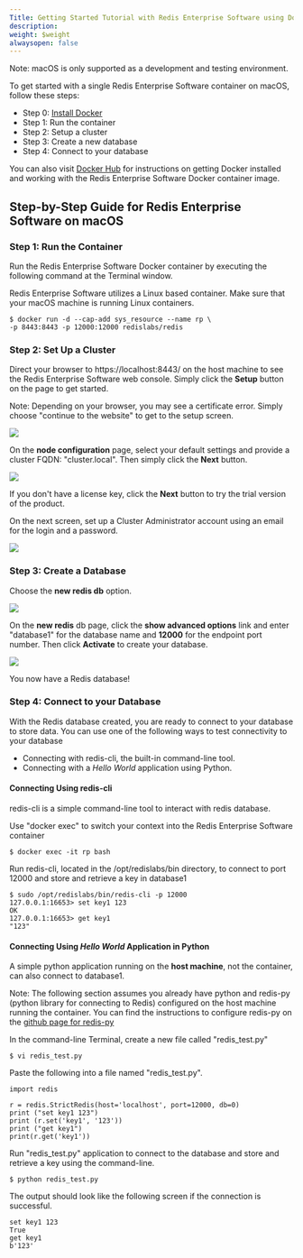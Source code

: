 ```yaml
---
Title: Getting Started Tutorial with Redis Enterprise Software using Docker on macOS
description: 
weight: $weight
alwaysopen: false
---
```

Note: macOS is only supported as a development and testing environment.

To get started with a single Redis Enterprise Software container on
macOS, follow these steps:

- Step 0: [Install
    Docker](https://docs.docker.com/docker-for-mac/install/)
- Step 1: Run the container
- Step 2: Setup a cluster
- Step 3: Create a new database
- Step 4: Connect to your database

You can also visit [Docker
Hub](https://hub.docker.com/r/redislabs/redis/) for instructions on
getting Docker installed and working with the Redis Enterprise Software
Docker container image.

## Step-by-Step Guide for Redis Enterprise Software on macOS

### Step 1: Run the Container

Run the Redis Enterprise Software Docker container by executing the
following command at the Terminal window.

Redis Enterprise Software utilizes a Linux based container. Make sure
that your macOS machine is running Linux containers.

``` src
$ docker run -d --cap-add sys_resource --name rp \
-p 8443:8443 -p 12000:12000 redislabs/redis
```

### Step 2: Set Up a Cluster

Direct your browser to https://localhost:8443/ on the host machine to
see the Redis Enterprise Software web console. Simply click the
**Setup** button on the page to get started.

Note: Depending on your browser, you may see a certificate error. Simply
choose "continue to the website" to get to the setup screen.

![](/images/rs/RP-SetupScreen.jpeg?width=600&height=378)

On the **node configuration** page, select your default settings and
provide a cluster FQDN: "cluster.local". Then simply click the **Next**
button.

![](/images/rs/RP-SetupScreen2.jpeg?width=600&height=378)

If you don't have a license key, click the **Next** button to try the
trial version of the product.

On the next screen, set up a Cluster Administrator account using
an email for the login and a password.

![](/images/rs/RP-SetupScreen4-1.jpeg?width=600&height=298)

### Step 3: Create a Database

Choose the **new redis db** option.

![](/images/rs/RP-DBScreen1.jpeg?width=600&height=378)

On the **new redis** db page, click the **show advanced options** link
and enter "database1" for the database name and **12000** for the
endpoint port number. Then click **Activate** to create your database.

![](/images/rs/RP-DBScreen2-1.jpeg?width=600&height=374)

You now have a Redis database!

### Step 4: Connect to your Database

With the Redis database created, you are ready to connect to your
database to store data. You can use one of the following ways to test
connectivity to your database

- Connecting with redis-cli, the built-in command-line tool.
- Connecting with a _Hello World_ application using Python.

#### Connecting Using redis-cli

redis-cli is a simple command-line tool to interact with redis database.

Use "docker exec" to switch your context into the Redis Enterprise
Software container

``` src
$ docker exec -it rp bash
```

Run redis-cli, located in the /opt/redislabs/bin directory, to connect
to port 12000 and store and retrieve a key in database1

``` src
$ sudo /opt/redislabs/bin/redis-cli -p 12000
127.0.0.1:16653> set key1 123
OK
127.0.0.1:16653> get key1
"123"
```

#### Connecting Using _Hello World_ Application in Python

A simple python application running on the **host machine**, not the
container, can also connect to database1.

Note: The following section assumes you already have python and redis-py
(python library for connecting to Redis) configured on the host machine
running the container. You can find the instructions to configure
redis-py on the [github page for
redis-py](https://github.com/andymccurdy/redis-py)

In the command-line Terminal, create a new file called "redis\_test.py"

``` src
$ vi redis_test.py
```

Paste the following into a file named "redis\_test.py".

``` src
import redis

r = redis.StrictRedis(host='localhost', port=12000, db=0)
print ("set key1 123")
print (r.set('key1', '123'))
print ("get key1")
print(r.get('key1'))
```

Run "redis\_test.py" application to connect to the database and store
and retrieve a key using the command-line.

``` src
$ python redis_test.py
```

The output should look like the following screen if the connection is
successful.

``` src
set key1 123
True
get key1
b'123'
```
